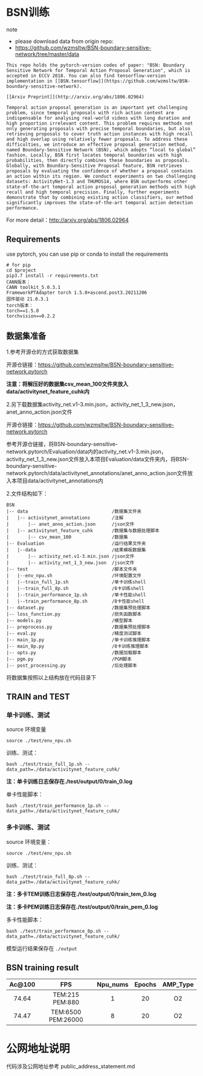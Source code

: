 # BSN训练

note
- please download data from origin repo:
- https://github.com/wzmsltw/BSN-boundary-sensitive-network/tree/master/data


```
This repo holds the pytorch-version codes of paper: "BSN: Boundary Sensitive Network for Temporal Action Proposal Generation", which is accepted in ECCV 2018. You can also find tensorflow-version implementation in [[BSN.tensorflow]](https://github.com/wzmsltw/BSN-boundary-sensitive-network).

[[Arxiv Preprint]](http://arxiv.org/abs/1806.02964)

Temporal action proposal generation is an important yet challenging problem, since temporal proposals with rich action content are indispensable for analysing real-world videos with long duration and high proportion irrelevant content. This problem requires methods not only generating proposals with precise temporal boundaries, but also retrieving proposals to cover truth action instances with high recall and high overlap using relatively fewer proposals. To address these difficulties, we introduce an effective proposal generation method, named Boundary-Sensitive Network (BSN), which adopts “local to global” fashion. Locally, BSN first locates temporal boundaries with high probabilities, then directly combines these boundaries as proposals. Globally, with Boundary-Sensitive Proposal feature, BSN retrieves proposals by evaluating the confidence of whether a proposal contains an action within its region. We conduct experiments on two challenging datasets: ActivityNet-1.3 and THUMOS14, where BSN outperforms other state-of-the-art temporal action proposal generation methods with high recall and high temporal precision. Finally, further experiments demonstrate that by combining existing action classifiers, our method significantly improves the state-of-the-art temporal action detection performance.
```

For more detail：http://arxiv.org/abs/1806.02964



## Requirements

use pytorch, you can use pip or conda to install the requirements

```
# for pip
cd $project
pip3.7 install -r requirements.txt
CANN版本：
CANN toolkit_5.0.3.1
FrameworkPTAdapter torch 1.5.0+ascend.post3.20211206
固件驱动 21.0.3.1
torch版本：
torch==1.5.0
torchvision==0.2.2
```



## 数据集准备

1.参考开源仓的方式获取数据集

开源仓链接：https://github.com/wzmsltw/BSN-boundary-sensitive-network.pytorch

**注意：将解压好的数据集csv_mean_100文件夹放入data/activitynet_feature_cuhk内**

2.另下载数据集activity_net.v1-3.min.json，activity_net_1_3_new.json，anet_anno_action.json文件

开源仓链接：https://github.com/wzmsltw/BSN-boundary-sensitive-network.pytorch

参考开源仓链接，将BSN-boundary-sensitive-network.pytorch/Evaluation/data内的activity_net.v1-3.min.json，activity_net_1_3_new.json文件放入本项目Evaluation/data文件夹内，将BSN-boundary-sensitive-network.pytorch/data/activitynet_annotations/anet_anno_action.json文件放入本项目data/activitynet_annotations内


2.文件结构如下：


```
BSN
|-- data                               /数据集文件夹
|   |-- activitynet_annotations        /注解
|       |-- anet_anno_action.json      /json文件
|   |-- activitynet_feature_cuhk       /数据集与数据处理脚本
|       |-- csv_mean_100               /数据集
|-- Evaluation                         /运行结果文件夹
|   |--data                            /结果模板数据集
|       |-- activity_net.v1-3.min.json /json文件
|       |-- activity_net_1_3_new.json  /json文件
|-- test                               /脚本文件夹
|   |--env_npu.sh                      /环境配置文件
|   |--train_full_1p.sh                /单卡训练shell
|   |--train_full_8p.sh                /8卡训练shell
|   |--train_performance_1p.sh         /单卡性能shell
|   |--train_performance_8p.sh         /8卡性能shell
|-- dataset.py                         /数据集预处理脚本
|-- loss_function.py                   /损失函数脚本
|-- models.py                          /模型脚本
|-- preprocess.py                      /数据集预处理脚本
|-- eval.py                            /精度测试脚本
|-- main_1p.py                         /单卡训练推理脚本
|-- main_8p.py                         /8卡训练推理脚本
|-- opts.py                            /数据加载脚本
|-- pgm.py                             /PGM脚本
|-- post_processing.py                 /后处理脚本
```

将数据集按照以上结构放在代码目录下





## TRAIN and TEST

### 单卡训练、测试

source 环境变量

```
source ./test/env_npu.sh
```

训练、测试：

```
bash ./test/train_full_1p.sh --data_path=./data/activitynet_feature_cuhk/
```

**注：单卡训练日志保存在./test/output/0/train_0.log**

单卡性能脚本：

```
bash ./test/train_performance_1p.sh --data_path=./data/activitynet_feature_cuhk/
```



### 多卡训练、测试

source 环境变量：

```
source ./test/env_npu.sh
```

训练、测试：

```
bash ./test/train_full_8p.sh --data_path=./data/activitynet_feature_cuhk/
```

   **注：多卡TEM训练日志保存在./test/output/0/train_tem_0.log**

   **注：多卡PEM训练日志保存在./test/output/0/train_pem_0.log**

多卡性能脚本：

```
bash ./test/train_performance_8p.sh --data_path=./data/activitynet_feature_cuhk/
```

模型运行结果保存在 `./output`



## BSN training result

| Ac@100 |        FPS         | Npu_nums | Epochs | AMP_Type |
| :----: | :----------------: | :------: | :----: | :------: |
| 74.64  |  TEM:215 PEM:880   |    1     |   20   |    O2    |
| 74.47  | TEM:6500 PEM:26000 |    8     |   20   |    O2    |

## 


# 公网地址说明

代码涉及公网地址参考 public_address_statement.md